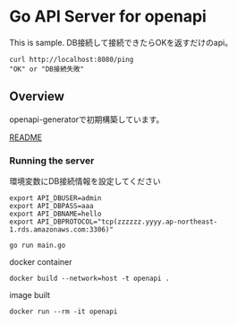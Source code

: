 # Go API Server for openapi

This is sample.
DB接続して接続できたらOKを返すだけのapi。
```
curl http://localhost:8080/ping
"OK" or "DB接続失敗"
```

## Overview
openapi-generatorで初期構築しています。

[README](https://openapi-generator.tech)


### Running the server

環境変数にDB接続情報を設定してください
```
export API_DBUSER=admin
export API_DBPASS=aaa
export API_DBNAME=hello
export API_DBPROTOCOL="tcp(zzzzzz.yyyy.ap-northeast-1.rds.amazonaws.com:3306)"
```


```
go run main.go
```

docker container
```
docker build --network=host -t openapi .
```

image built
```
docker run --rm -it openapi
```
